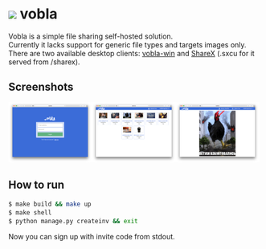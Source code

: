 # ![](https://drone.olegshigor.in/api/badges/Nuqlear/vobla/status.svg?branch=master) vobla
Vobla is a simple file sharing self-hosted solution.  
Currently it lacks support for generic file types and targets images only.  
There are two available desktop clients: [vobla-win](https://github.com/nuqlear/vobla-win) and [ShareX](https://github.com/ShareX/ShareX) (.sxcu for it served from /sharex).

## Screenshots
<img src="https://raw.githubusercontent.com/Nuqlear/vobla/master/.github/login.png" width="33%"><img src="https://raw.githubusercontent.com/Nuqlear/vobla/master/.github/dashboard.png" width="33%"/><img src="https://raw.githubusercontent.com/Nuqlear/vobla/master/.github/drop.png" width="33%">


## How to run
```bash
$ make build && make up
$ make shell
$ python manage.py createinv && exit
```
Now you can sign up with invite code from stdout.
